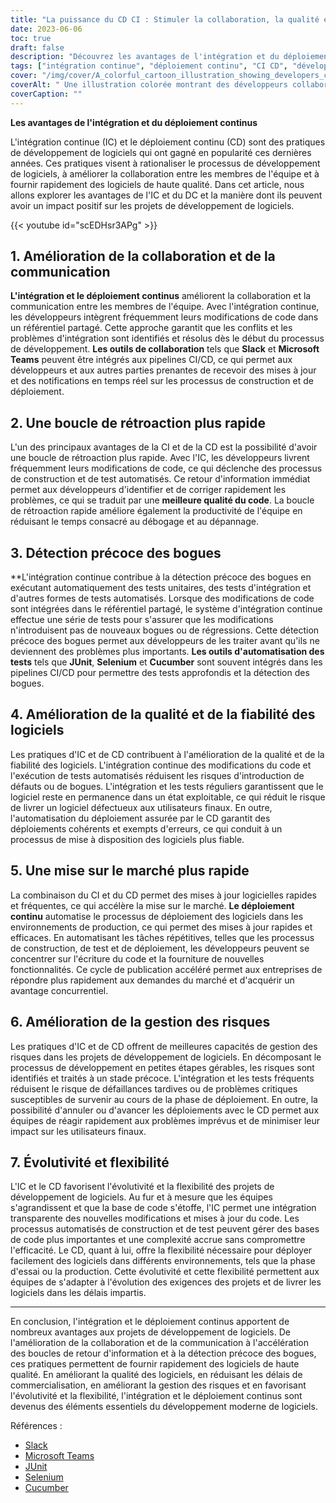 ```yaml
---
title: "La puissance du CD CI : Stimuler la collaboration, la qualité et la rapidité"
date: 2023-06-06
toc: true
draft: false
description: "Découvrez les avantages de l'intégration et du déploiement continus (CI CD) dans le développement de logiciels, en améliorant la collaboration, la qualité et la rapidité."
tags: ["intégration continue", "déploiement continu", "CI CD", "développement de logiciels", "collaboration", "communication", "boucle de rétroaction", "détection des bogues", "qualité des logiciels", "fiabilité", "délai de mise sur le marché", "la gestion des risques", "évolutivité", "flexibilité", "tests automatisés", "développement agile", "DevOps", "productivité de l'équipe", "versions de logiciels", "automatisation du déploiement", "test automation", "livraison rapide de logiciels", "méthodologies agiles", "gestion des versions", "ingénierie logicielle", "équipes agiles", "l'amélioration continue", "tests de logiciels", "pipelines de déploiement", "processus de déploiement", "cycle de développement des logiciels"]
cover: "/img/cover/A_colorful_cartoon_illustration_showing_developers_collaborating.png"
coverAlt: " Une illustration colorée montrant des développeurs collaborant et déployant des logiciels rapidement et efficacement grâce aux outils et processus de CI CD."
coverCaption: ""
---
```


**Les avantages de l'intégration et du déploiement continus**

L'intégration continue (IC) et le déploiement continu (CD) sont des pratiques de développement de logiciels qui ont gagné en popularité ces dernières années. Ces pratiques visent à rationaliser le processus de développement de logiciels, à améliorer la collaboration entre les membres de l'équipe et à fournir rapidement des logiciels de haute qualité. Dans cet article, nous allons explorer les avantages de l'IC et du DC et la manière dont ils peuvent avoir un impact positif sur les projets de développement de logiciels.

{{< youtube id="scEDHsr3APg" >}}

## 1. Amélioration de la collaboration et de la communication

**L'intégration et le déploiement continus** améliorent la collaboration et la communication entre les membres de l'équipe. Avec l'intégration continue, les développeurs intègrent fréquemment leurs modifications de code dans un référentiel partagé. Cette approche garantit que les conflits et les problèmes d'intégration sont identifiés et résolus dès le début du processus de développement. **Les outils de collaboration** tels que **Slack** et **Microsoft Teams** peuvent être intégrés aux pipelines CI/CD, ce qui permet aux développeurs et aux autres parties prenantes de recevoir des mises à jour et des notifications en temps réel sur les processus de construction et de déploiement.

## 2. Une boucle de rétroaction plus rapide

L'un des principaux avantages de la CI et de la CD est la possibilité d'avoir une boucle de rétroaction plus rapide. Avec l'IC, les développeurs livrent fréquemment leurs modifications de code, ce qui déclenche des processus de construction et de test automatisés. Ce retour d'information immédiat permet aux développeurs d'identifier et de corriger rapidement les problèmes, ce qui se traduit par une **meilleure qualité du code**. La boucle de rétroaction rapide améliore également la productivité de l'équipe en réduisant le temps consacré au débogage et au dépannage.

## 3. Détection précoce des bogues

**L'intégration continue contribue à la détection précoce des bogues en exécutant automatiquement des tests unitaires, des tests d'intégration et d'autres formes de tests automatisés. Lorsque des modifications de code sont intégrées dans le référentiel partagé, le système d'intégration continue effectue une série de tests pour s'assurer que les modifications n'introduisent pas de nouveaux bogues ou de régressions. Cette détection précoce des bogues permet aux développeurs de les traiter avant qu'ils ne deviennent des problèmes plus importants. **Les outils d'automatisation des tests** tels que **JUnit**, **Selenium** et **Cucumber** sont souvent intégrés dans les pipelines CI/CD pour permettre des tests approfondis et la détection des bogues.

## 4. Amélioration de la qualité et de la fiabilité des logiciels

Les pratiques d'IC et de CD contribuent à l'amélioration de la qualité et de la fiabilité des logiciels. L'intégration continue des modifications du code et l'exécution de tests automatisés réduisent les risques d'introduction de défauts ou de bogues. L'intégration et les tests réguliers garantissent que le logiciel reste en permanence dans un état exploitable, ce qui réduit le risque de livrer un logiciel défectueux aux utilisateurs finaux. En outre, l'automatisation du déploiement assurée par le CD garantit des déploiements cohérents et exempts d'erreurs, ce qui conduit à un processus de mise à disposition des logiciels plus fiable.

## 5. Une mise sur le marché plus rapide

La combinaison du CI et du CD permet des mises à jour logicielles rapides et fréquentes, ce qui accélère la mise sur le marché. **Le déploiement continu** automatise le processus de déploiement des logiciels dans les environnements de production, ce qui permet des mises à jour rapides et efficaces. En automatisant les tâches répétitives, telles que les processus de construction, de test et de déploiement, les développeurs peuvent se concentrer sur l'écriture du code et la fourniture de nouvelles fonctionnalités. Ce cycle de publication accéléré permet aux entreprises de répondre plus rapidement aux demandes du marché et d'acquérir un avantage concurrentiel.

## 6. Amélioration de la gestion des risques

Les pratiques d'IC et de CD offrent de meilleures capacités de gestion des risques dans les projets de développement de logiciels. En décomposant le processus de développement en petites étapes gérables, les risques sont identifiés et traités à un stade précoce. L'intégration et les tests fréquents réduisent le risque de défaillances tardives ou de problèmes critiques susceptibles de survenir au cours de la phase de déploiement. En outre, la possibilité d'annuler ou d'avancer les déploiements avec le CD permet aux équipes de réagir rapidement aux problèmes imprévus et de minimiser leur impact sur les utilisateurs finaux.

## 7. Évolutivité et flexibilité

L'IC et le CD favorisent l'évolutivité et la flexibilité des projets de développement de logiciels. Au fur et à mesure que les équipes s'agrandissent et que la base de code s'étoffe, l'IC permet une intégration transparente des nouvelles modifications et mises à jour du code. Les processus automatisés de construction et de test peuvent gérer des bases de code plus importantes et une complexité accrue sans compromettre l'efficacité. Le CD, quant à lui, offre la flexibilité nécessaire pour déployer facilement des logiciels dans différents environnements, tels que la phase d'essai ou la production. Cette évolutivité et cette flexibilité permettent aux équipes de s'adapter à l'évolution des exigences des projets et de livrer les logiciels dans les délais impartis.

______

En conclusion, l'intégration et le déploiement continus apportent de nombreux avantages aux projets de développement de logiciels. De l'amélioration de la collaboration et de la communication à l'accélération des boucles de retour d'information et à la détection précoce des bogues, ces pratiques permettent de fournir rapidement des logiciels de haute qualité. En améliorant la qualité des logiciels, en réduisant les délais de commercialisation, en améliorant la gestion des risques et en favorisant l'évolutivité et la flexibilité, l'intégration et le déploiement continus sont devenus des éléments essentiels du développement moderne de logiciels.

Références :
- [Slack](https://slack.com/)
- [Microsoft Teams](https://www.microsoft.com/en-us/microsoft-teams/group-chat-software)
- [JUnit](https://junit.org/junit5/)
- [Selenium](https://www.selenium.dev/)
- [Cucumber](https://cucumber.io/)
